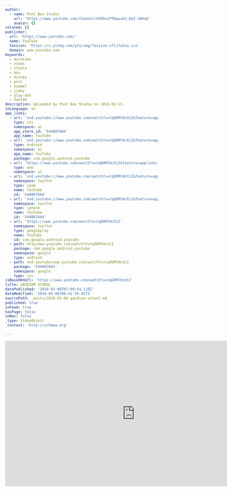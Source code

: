 ```yaml
---
author:
  - name: Post Box Studio
    url: 'https://www.youtube.com/channel/UCHhoiPTDquukU_AUZ-10koQ'
    avatar: {}
related: []
publisher:
  url: 'https://www.youtube.com/'
  name: YouTube
  favicon: 'https://s.ytimg.com/yts/img/favicon-vflz7uhzw.ico'
  domain: www.youtube.com
keywords:
  - duration
  - views
  - studio
  - box
  - disney
  - post
  - kimmel
  - jimmy
  - play-doh
  - dantdm
description: Uploaded by Post Box Studio on 2016-02-13.
inLanguage: en
app_links:
  - url: 'vnd.youtube://www.youtube.com/watch?v=CqOOMlHcXiI&feature=applinks'
    type: ios
    namespace: ai
    app_store_id: '544007664'
    app_name: YouTube
  - url: 'vnd.youtube://www.youtube.com/watch?v=CqOOMlHcXiI&feature=applinks'
    type: android
    namespace: ai
    app_name: YouTube
    package: com.google.android.youtube
  - url: 'https://www.youtube.com/watch?v=CqOOMlHcXiI&feature=applinks'
    type: web
    namespace: ai
  - url: 'vnd.youtube://www.youtube.com/watch?v=CqOOMlHcXiI&feature=applinks'
    namespace: twitter
    type: ipad
    name: YouTube
    id: '544007664'
  - url: 'vnd.youtube://www.youtube.com/watch?v=CqOOMlHcXiI&feature=applinks'
    namespace: twitter
    type: iphone
    name: YouTube
    id: '544007664'
  - url: 'https://www.youtube.com/watch?v=CqOOMlHcXiI'
    namespace: twitter
    type: googleplay
    name: YouTube
    id: com.google.android.youtube
  - path: http/www.youtube.com/watch?v=CqOOMlHcXiI
    package: com.google.android.youtube
    namespace: google
    type: android
  - path: vnd.youtube/www.youtube.com/watch?v=CqOOMlHcXiI
    package: '544007664'
    namespace: google
    type: ios
isBasedOnUrl: 'https://www.youtube.com/watch?v=CqOOMlHcXiI'
title: GAUDIUM SCHOOL
datePublished: '2016-03-08T07:09:54.118Z'
dateModified: '2016-03-08T06:41:39.457Z'
sourcePath: _posts/2016-03-08-gaudium-school.md
published: true
inFeed: true
hasPage: false
inNav: false
_type: VideoObject
_context: 'http://schema.org'

---
```

<iframe src="https://cdn.embedly.com/widgets/media.html?src=https%3A%2F%2Fwww.youtube.com%2Fembed%2FCqOOMlHcXiI%3Ffeature%3Doembed&amp;url=https%3A%2F%2Fwww.youtube.com%2Fwatch%3Fv%3DCqOOMlHcXiI&amp;image=https%3A%2F%2Fi.ytimg.com%2Fvi%2FCqOOMlHcXiI%2Fhqdefault.jpg&amp;key=b7d04c9b404c499eba89ee7072e1c4f7&amp;type=text%2Fhtml&amp;schema=youtube" width="854" height="480" scrolling="no" frameborder="0" allowfullscreen="allowfullscreen" style=""></iframe>